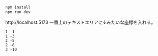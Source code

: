 ```bash
npm install
npm run dev
```

http://localhost:5173
一番上のテキストエリアに↓みたいな座標を入れる。

```
1 -1
1 -3
2 -5
2 -8
3 -10
```
